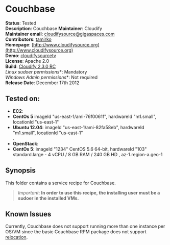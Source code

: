 # Couchbase

**Status**: Tested  
**Description**: Couchbase
**Maintainer**:       Cloudify  
**Maintainer email**: cloudifysource@gigaspaces.com  
**Contributors**:    [tamirko](https://github.com/tamirko)  
**Homepage**:   [http://www.cloudifysource.org](http://www.cloudifysource.org)  
**Demo**: [cloudifysourcetv](http://www.cloudifysource.org/cloudifysourcetv#N8V44NoVhKM)   
**License**:      Apache 2.0   
**Build**:   [Cloudify 2.3.0 RC](http://repository.cloudifysource.org/org/cloudifysource/2.3.0-RC/gigaspaces-cloudify-2.3.0-rc-b3483.zip)   
**Linux* sudoer permissions**:	Mandatory  
**Windows* Admin permissions**:  Not required    
**Release Date**: December 17th 2012  


Tested on:
--------

* <strong>EC2</strong>: 
 * <strong>CentOs 5</strong> imageId "us-east-1/ami-76f0061f", hardwareId "m1.small", locationId "us-east-1"   
 * <strong>Ubuntu 12.04</strong>: imageId "us-east-1/ami-82fa58eb", hardwareId "m1.small", locationId "us-east-1"  
.
* <strong>OpenStack</strong>:  
 * <strong>CentOs 5</strong>: imageId "1234" CentOS 5.6 64-bit, hardwareId "103"  standard.large - 4 vCPU / 8 GB RAM / 240 GB HD , az-1.region-a.geo-1 


Synopsis
--------

This folder contains a service recipe for Couchbase.


> *Important*: <strong>In order to use this recipe, the installing user must be a sudoer in the installed VMs.</strong>


## Known Issues

Currently, Couchbase does not support running more than one instance per OS/VM since the basic Couchbase RPM package does not support [relocation](http://rpm5.org/docs/api/relocatable.html).


